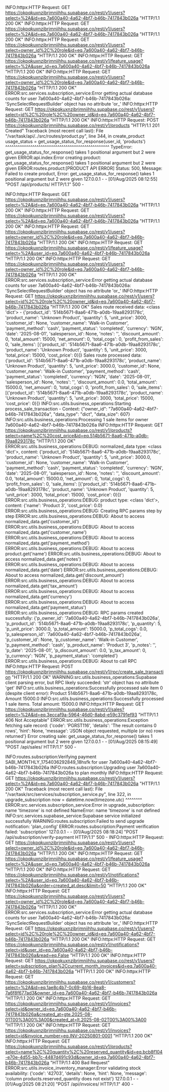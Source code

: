 INFO:httpx:HTTP Request: GET https://okpqkuxnzibrjmniihhu.supabase.co/rest/v1/users?select=%2A&id=eq.7a600a40-4a62-4bf7-b46b-7417843b026a "HTTP/1.1 200 OK"
INFO:httpx:HTTP Request: GET https://okpqkuxnzibrjmniihhu.supabase.co/rest/v1/users?select=%2A&id=eq.7a600a40-4a62-4bf7-b46b-7417843b026a "HTTP/1.1 200 OK"
INFO:httpx:HTTP Request: GET https://okpqkuxnzibrjmniihhu.supabase.co/rest/v1/users?select=owner_id%2C%20role&id=eq.7a600a40-4a62-4bf7-b46b-7417843b026a "HTTP/1.1 200 OK"
INFO:httpx:HTTP Request: GET https://okpqkuxnzibrjmniihhu.supabase.co/rest/v1/feature_usage?select=%2A&user_id=eq.7a600a40-4a62-4bf7-b46b-7417843b026a "HTTP/1.1 200 OK"
INFO:httpx:HTTP Request: GET https://okpqkuxnzibrjmniihhu.supabase.co/rest/v1/users?select=owner_id%2C%20role&id=eq.7a600a40-4a62-4bf7-b46b-7417843b026a "HTTP/1.1 200 OK"
ERROR:src.services.subscription_service:Error getting actual database counts for user 7a600a40-4a62-4bf7-b46b-7417843b026a: 'SyncSelectRequestBuilder' object has no attribute 'or_'
INFO:httpx:HTTP Request: GET https://okpqkuxnzibrjmniihhu.supabase.co/rest/v1/users?select=id%2C%20role%2C%20owner_id&id=eq.7a600a40-4a62-4bf7-b46b-7417843b026a "HTTP/1.1 200 OK"
INFO:httpx:HTTP Request: POST https://okpqkuxnzibrjmniihhu.supabase.co/rest/v1/products "HTTP/1.1 201 Created"
Traceback (most recent call last):
File "/var/task/api/../src/routes/product.py", line 344, in create_product
    usage_status = get_usage_status_for_response(user_id, 'products')
                   ^^^^^^^^^^^^^^^^^^^^^^^^^^^^^^^^^^^^^^^^^^^^^^^^^^
TypeError: get_usage_status_for_response() takes 1 positional argument but 2 were given
ERROR:api.index:Error creating product: get_usage_status_for_response() takes 1 positional argument but 2 were given
ERROR:routes.product:[PRODUCT API ERROR] Status: 500, Message: Failed to create product, Error: get_usage_status_for_response() takes 1 positional argument but 2 were given
127.0.0.1 - - [01/Aug/2025 08:12:55] "POST /api/products/ HTTP/1.1" 500 -

INFO:httpx:HTTP Request: GET https://okpqkuxnzibrjmniihhu.supabase.co/rest/v1/users?select=%2A&id=eq.7a600a40-4a62-4bf7-b46b-7417843b026a "HTTP/1.1 200 OK"
INFO:httpx:HTTP Request: GET https://okpqkuxnzibrjmniihhu.supabase.co/rest/v1/users?select=%2A&id=eq.7a600a40-4a62-4bf7-b46b-7417843b026a "HTTP/1.1 200 OK"
INFO:httpx:HTTP Request: GET https://okpqkuxnzibrjmniihhu.supabase.co/rest/v1/users?select=owner_id%2C%20role&id=eq.7a600a40-4a62-4bf7-b46b-7417843b026a "HTTP/1.1 200 OK"
INFO:httpx:HTTP Request: GET https://okpqkuxnzibrjmniihhu.supabase.co/rest/v1/feature_usage?select=%2A&user_id=eq.7a600a40-4a62-4bf7-b46b-7417843b026a "HTTP/1.1 200 OK"
INFO:httpx:HTTP Request: GET https://okpqkuxnzibrjmniihhu.supabase.co/rest/v1/users?select=owner_id%2C%20role&id=eq.7a600a40-4a62-4bf7-b46b-7417843b026a "HTTP/1.1 200 OK"
ERROR:src.services.subscription_service:Error getting actual database counts for user 7a600a40-4a62-4bf7-b46b-7417843b026a: 'SyncSelectRequestBuilder' object has no attribute 'or_'
INFO:httpx:HTTP Request: GET https://okpqkuxnzibrjmniihhu.supabase.co/rest/v1/users?select=id%2C%20role%2C%20owner_id&id=eq.7a600a40-4a62-4bf7-b46b-7417843b026a "HTTP/1.1 200 OK"
Sales route received data: <class 'dict'> - {'product_id': '514b5671-8aa6-471b-a0db-19aa8293178c', 'product_name': 'Unknown Product', 'quantity': 5, 'unit_price': 3000, 'customer_id': None, 'customer_name': 'Walk-in Customer', 'payment_method': 'cash', 'payment_status': 'completed', 'currency': 'NGN', 'date': '2025-08-01', 'salesperson_id': None, 'notes': '', 'discount_amount': 0, 'total_amount': 15000, 'net_amount': 0, 'total_cogs': 0, 'profit_from_sales': 0, 'sale_items': [{'product_id': '514b5671-8aa6-471b-a0db-19aa8293178c', 'product_name': 'Unknown Product', 'quantity': 5, 'unit_price': 3000, 'total_price': 15000, 'cost_price': 0}]}
Sales route processed data: {'product_id': '514b5671-8aa6-471b-a0db-19aa8293178c', 'product_name': 'Unknown Product', 'quantity': 5, 'unit_price': 3000.0, 'customer_id': None, 'customer_name': 'Walk-in Customer', 'payment_method': 'cash', 'payment_status': 'completed', 'currency': 'NGN', 'date': '2025-08-01', 'salesperson_id': None, 'notes': '', 'discount_amount': 0.0, 'total_amount': 15000.0, 'net_amount': 0, 'total_cogs': 0, 'profit_from_sales': 0, 'sale_items': [{'product_id': '514b5671-8aa6-471b-a0db-19aa8293178c', 'product_name': 'Unknown Product', 'quantity': 5, 'unit_price': 3000, 'total_price': 15000, 'cost_price': 0}]}
INFO:src.utils.business_operations:Starting process_sale_transaction - Context: {"owner_id": "7a600a40-4a62-4bf7-b46b-7417843b026a", "data_type": "dict", "data_size": 607}
INFO:src.utils.business_operations:Processing 1 sale items for owner 7a600a40-4a62-4bf7-b46b-7417843b026a
INFO:httpx:HTTP Request: GET https://okpqkuxnzibrjmniihhu.supabase.co/rest/v1/products?select=name%2C%20cost_price&id=eq.514b5671-8aa6-471b-a0db-19aa8293178c "HTTP/1.1 200 OK"
ERROR:src.utils.business_operations:DEBUG: normalized_data type: <class 'dict'>, content: {'product_id': '514b5671-8aa6-471b-a0db-19aa8293178c', 'product_name': 'Unknown Product', 'quantity': 5, 'unit_price': 3000.0, 'customer_id': None, 'customer_name': 'Walk-in Customer', 'payment_method': 'cash', 'payment_status': 'completed', 'currency': 'NGN', 'date': '2025-08-01', 'salesperson_id': None, 'notes': '', 'discount_amount': 0.0, 'total_amount': 15000.0, 'net_amount': 0, 'total_cogs': 0, 'profit_from_sales': 0, 'sale_items': [{'product_id': '514b5671-8aa6-471b-a0db-19aa8293178c', 'product_name': 'Unknown Product', 'quantity': 5, 'unit_price': 3000, 'total_price': 15000, 'cost_price': 0}]}
ERROR:src.utils.business_operations:DEBUG: product type: <class 'dict'>, content: {'name': 'Product 3', 'cost_price': 0.0}
ERROR:src.utils.business_operations:DEBUG: Creating RPC params step by step
ERROR:src.utils.business_operations:DEBUG: About to access normalized_data.get('customer_id')
ERROR:src.utils.business_operations:DEBUG: About to access normalized_data.get('customer_name')
ERROR:src.utils.business_operations:DEBUG: About to access normalized_data.get('payment_method')
ERROR:src.utils.business_operations:DEBUG: About to access product.get('name')
ERROR:src.utils.business_operations:DEBUG: About to access normalized_data.get('notes')
ERROR:src.utils.business_operations:DEBUG: About to access normalized_data.get('date')
ERROR:src.utils.business_operations:DEBUG: About to access normalized_data.get('discount_amount')
ERROR:src.utils.business_operations:DEBUG: About to access normalized_data.get('tax_amount')
ERROR:src.utils.business_operations:DEBUG: About to access normalized_data.get('currency')
ERROR:src.utils.business_operations:DEBUG: About to access normalized_data.get('payment_status')
ERROR:src.utils.business_operations:DEBUG: RPC params created successfully: {'p_owner_id': '7a600a40-4a62-4bf7-b46b-7417843b026a', 'p_product_id': '514b5671-8aa6-471b-a0db-19aa8293178c', 'p_quantity': 5, 'p_unit_price': 3000.0, 'p_total_amount': 15000.0, 'p_total_cogs': 0.0, 'p_salesperson_id': '7a600a40-4a62-4bf7-b46b-7417843b026a', 'p_customer_id': None, 'p_customer_name': 'Walk-in Customer', 'p_payment_method': 'cash', 'p_product_name': 'Product 3', 'p_notes': '', 'p_date': '2025-08-01', 'p_discount_amount': 0.0, 'p_tax_amount': 0, 'p_currency': 'NGN', 'p_payment_status': 'completed'}
ERROR:src.utils.business_operations:DEBUG: About to call RPC
INFO:httpx:HTTP Request: POST https://okpqkuxnzibrjmniihhu.supabase.co/rest/v1/rpc/create_sale_transaction "HTTP/1.1 200 OK"
WARNING:src.utils.business_operations:Supabase client parsing error, but RPC likely succeeded: 'str' object has no attribute 'get'
INFO:src.utils.business_operations:Successfully processed sale item 0 (despite client error): Product 514b5671-8aa6-471b-a0db-19aa8293178c, Amount 15000.0
INFO:src.utils.business_operations:Successfully processed 1 sale items. Total amount: 15000.0
INFO:httpx:HTTP Request: GET https://okpqkuxnzibrjmniihhu.supabase.co/rest/v1/sales?select=%2A&id=eq.3eccaf9a-5964-46d0-8abd-e59c3791ef93 "HTTP/1.1 406 Not Acceptable"
ERROR:src.utils.business_operations:Exception fetching sale record: {'code': 'PGRST116', 'details': 'The result contains 0 rows', 'hint': None, 'message': 'JSON object requested, multiple (or no) rows returned'}
Error creating sale: get_usage_status_for_response() takes 1 positional argument but 2 were given
127.0.0.1 - - [01/Aug/2025 08:15:49] "POST /api/sales/ HTTP/1.1" 500 -

INFO:routes.subscription:Verifying payment SABI_MONTHLY_1754036292849_18hsfk for user 7a600a40-4a62-4bf7-b46b-7417843b026a
INFO:routes.subscription:Upgrading user 7a600a40-4a62-4bf7-b46b-7417843b026a to plan monthly
INFO:httpx:HTTP Request: GET https://okpqkuxnzibrjmniihhu.supabase.co/rest/v1/users?select=%2A&id=eq.7a600a40-4a62-4bf7-b46b-7417843b026a "HTTP/1.1 200 OK"
Traceback (most recent call last):
File "/var/task/src/services/subscription_service.py", line 322, in upgrade_subscription
    now = datetime.now(timezone.utc)
                       ^^^^^^^^
ERROR:src.services.subscription_service:Error in upgrade_subscription: name 'timezone' is not defined
NameError: name 'timezone' is not defined
INFO:src.services.supabase_service:Supabase service initialized successfully
WARNING:routes.subscription:Failed to send upgrade notification: 'plan_config'
ERROR:routes.subscription:Payment verification failed: 'subscription'
127.0.0.1 - - [01/Aug/2025 08:18:24] "POST /api/subscription/verify-payment HTTP/1.1" 500 -
INFO:httpx:HTTP Request: GET https://okpqkuxnzibrjmniihhu.supabase.co/rest/v1/users?select=owner_id%2C%20role&id=eq.7a600a40-4a62-4bf7-b46b-7417843b026a "HTTP/1.1 200 OK"
INFO:httpx:HTTP Request: GET https://okpqkuxnzibrjmniihhu.supabase.co/rest/v1/feature_usage?select=%2A&user_id=eq.7a600a40-4a62-4bf7-b46b-7417843b026a "HTTP/1.1 200 OK"
INFO:httpx:HTTP Request: GET https://okpqkuxnzibrjmniihhu.supabase.co/rest/v1/notifications?select=%2A&user_id=eq.7a600a40-4a62-4bf7-b46b-7417843b026a&order=created_at.desc&limit=50 "HTTP/1.1 200 OK"
INFO:httpx:HTTP Request: GET https://okpqkuxnzibrjmniihhu.supabase.co/rest/v1/users?select=owner_id%2C%20role&id=eq.7a600a40-4a62-4bf7-b46b-7417843b026a "HTTP/1.1 200 OK"
ERROR:src.services.subscription_service:Error getting actual database counts for user 7a600a40-4a62-4bf7-b46b-7417843b026a: 'SyncSelectRequestBuilder' object has no attribute 'or_'
INFO:httpx:HTTP Request: GET https://okpqkuxnzibrjmniihhu.supabase.co/rest/v1/users?select=id%2C%20role%2C%20owner_id&id=eq.7a600a40-4a62-4bf7-b46b-7417843b026a "HTTP/1.1 200 OK"
INFO:httpx:HTTP Request: GET https://okpqkuxnzibrjmniihhu.supabase.co/rest/v1/notifications?select=id&user_id=eq.7a600a40-4a62-4bf7-b46b-7417843b026a&read=eq.False "HTTP/1.1 200 OK"
INFO:httpx:HTTP Request: GET https://okpqkuxnzibrjmniihhu.supabase.co/rest/v1/users?select=subscription_plan%2Ccurrent_month_invoices&id=eq.7a600a40-4a62-4bf7-b46b-7417843b026a "HTTP/1.1 200 OK"
INFO:httpx:HTTP Request: GET https://okpqkuxnzibrjmniihhu.supabase.co/rest/v1/customers?select=%2A&id=eq.1ae8c4b7-0c69-4b16-8ea8-7a6f8f677ad3&owner_id=eq.7a600a40-4a62-4bf7-b46b-7417843b026a "HTTP/1.1 200 OK"
INFO:httpx:HTTP Request: GET https://okpqkuxnzibrjmniihhu.supabase.co/rest/v1/invoices?select=id&owner_id=eq.7a600a40-4a62-4bf7-b46b-7417843b026a&created_at=gte.2025-08-01T00%3A00%3A00&created_at=lt.2025-08-02T00%3A00%3A00 "HTTP/1.1 200 OK"
INFO:httpx:HTTP Request: GET https://okpqkuxnzibrjmniihhu.supabase.co/rest/v1/invoices?select=id&invoice_number=eq.INV-20250801-0001 "HTTP/1.1 200 OK"
INFO:httpx:HTTP Request: GET https://okpqkuxnzibrjmniihhu.supabase.co/rest/v1/products?select=name%2C%20quantity%2C%20reserved_quantity&id=eq.bcb8f104-e70e-4d55-bb7c-4487d491c93d&owner_id=eq.7a600a40-4a62-4bf7-b46b-7417843b026a "HTTP/1.1 400 Bad Request"
ERROR:src.utils.invoice_inventory_manager:Error validating stock availability: {'code': '42703', 'details': None, 'hint': None, 'message': 'column products.reserved_quantity does not exist'}
127.0.0.1 - - [01/Aug/2025 08:21:20] "POST /api/invoices/ HTTP/1.1" 400 -